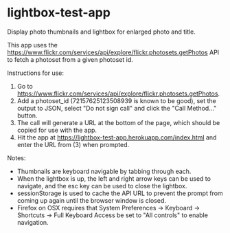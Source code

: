 # lightbox-test-app
Display photo thumbnails and lightbox for enlarged photo and title.

This app uses the https://www.flickr.com/services/api/explore/flickr.photosets.getPhotos API to fetch a photoset from a given photoset id.

Instructions for use:
1. Go to https://www.flickr.com/services/api/explore/flickr.photosets.getPhotos.
2. Add a photoset_id (72157625123508939 is known to be good), set the output to JSON, select "Do not sign call" and click the "Call Method..." button.
3. The call will generate a URL at the bottom of the page, which should be copied for use with the app.
4. Hit the app at https://lightbox-test-app.herokuapp.com/index.html and enter the URL from (3) when prompted.

Notes:  
* Thumbnails are keyboard navigable by tabbing through each.
* When the lightbox is up, the left and right arrow keys can be used to navigate, and the esc key can be used to close the lightbox.
* sessionStorage is used to cache the API URL to prevent the prompt from coming up again until the browser window is closed.
* Firefox on OSX requires that System Preferences -> Keyboard -> Shortcuts -> Full Keyboard Access be set to "All controls" to enable navigation.
